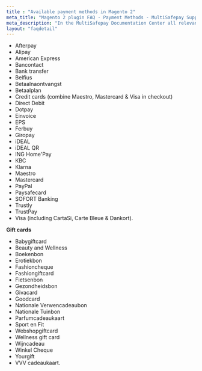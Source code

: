```yaml
---
title : "Available payment methods in Magento 2"
meta_title: "Magento 2 plugin FAQ - Payment Methods - MultiSafepay Support"		
meta_description: "In the MultiSafepay Documentation Center all relevant information regarding our Plugins and API. As well as Support pages for Payment Method, Tools and General Questions. You can also find the contact details of our Support Team and Integration Team."
layout: "faqdetail"
---
```


+ Afterpay
+ Alipay
+ American Express
+ Bancontact
+ Bank transfer
+ Belfius
+ Betaalnaontvangst
+ Betaalplan
+ Credit cards (combine Maestro, Mastercard & Visa in checkout)
+ Direct Debit
+ Dotpay
+ Einvoice
+ EPS
+ Ferbuy
+ Giropay
+ iDEAL
+ iDEAL QR
+ ING Home'Pay
+ KBC
+ Klarna
+ Maestro
+ Mastercard
+ PayPal
+ Paysafecard
+ SOFORT Banking
+ Trustly
+ TrustPay
+ Visa (including CartaSi, Carte Bleue & Dankort).

__Gift cards__

+ Babygiftcard
+ Beauty and Wellness
+ Boekenbon
+ Erotiekbon
+ Fashioncheque
+ Fashiongiftcard
+ Fietsenbon
+ Gezondheidsbon
+ Givacard
+ Goodcard
+ Nationale Verwencadeaubon
+ Nationale Tuinbon
+ Parfumcadeaukaart
+ Sport en Fit
+ Webshopgiftcard
+ Wellness gift card
+ Wijncadeau
+ Winkel Cheque
+ Yourgift
+ VVV cadeaukaart.
